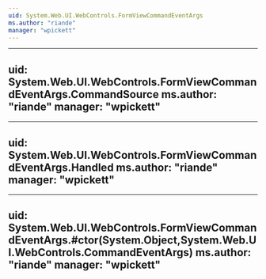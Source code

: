 ```yaml
---
uid: System.Web.UI.WebControls.FormViewCommandEventArgs
ms.author: "riande"
manager: "wpickett"
---
```


---
uid: System.Web.UI.WebControls.FormViewCommandEventArgs.CommandSource
ms.author: "riande"
manager: "wpickett"
---

---
uid: System.Web.UI.WebControls.FormViewCommandEventArgs.Handled
ms.author: "riande"
manager: "wpickett"
---

---
uid: System.Web.UI.WebControls.FormViewCommandEventArgs.#ctor(System.Object,System.Web.UI.WebControls.CommandEventArgs)
ms.author: "riande"
manager: "wpickett"
---
